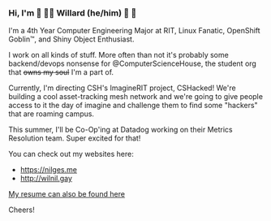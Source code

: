 ### Hi, I'm  🦎 🏳️‍🌈 Willard (he/him) 🐧 👾

I'm a 4th Year Computer Engineering Major at RIT, Linux Fanatic, OpenShift Goblin™, and Shiny Object Enthusiast.

I work on all kinds of stuff. More often than not it's probably some backend/devops nonsense for @ComputerScienceHouse, the student org that ~~owns my soul~~ I'm a part of.

Currently, I'm directing CSH's ImagineRIT project, CSHacked! We're building a cool asset-tracking mesh network and we're going to give people access to it the day of imagine and challenge them to find some "hackers" that are roaming campus.

This summer, I'll be Co-Op'ing at Datadog working on their Metrics Resolution team. Super excited for that!

You can check out my websites here:
- https://nilges.me
- http://wilnil.gay

[My resume can also be found here](https://resume.nilges.me)

Cheers!

<!--
**WillNilges/willnilges** is a ✨ _special_ ✨ repository because its `README.md` (this file) appears on your GitHub profile.

Here are some ideas to get you started:

- 🔭 I’m currently working on ...
- 🌱 I’m currently learning ...
- 👯 I’m looking to collaborate on ...
- 🤔 I’m looking for help with ...
- 💬 Ask me about ...
- 📫 How to reach me: ...
- 😄 Pronouns: ...
- ⚡ Fun fact: ...
-->
